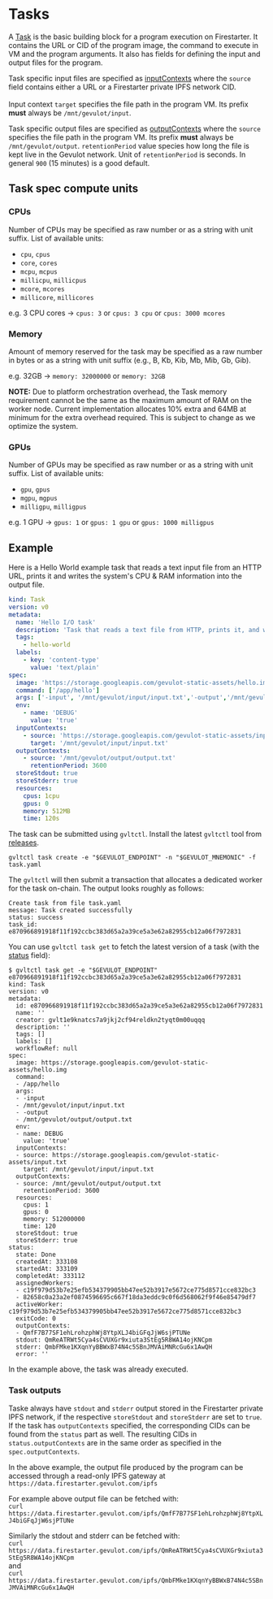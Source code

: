 # Tasks

A [Task](https://docs.rs/gevulot-rs/latest/gevulot_rs/models/struct.Task.html) is the basic building block for a program execution on Firestarter. It contains the URL or CID of the program image, the command to execute in VM and the program arguments. It also has fields for defining the input and output files for the program.

Task specific input files are specified as [inputContexts](https://docs.rs/gevulot-rs/latest/gevulot_rs/models/struct.InputContext.html) where the `source` field contains either a URL or a Firestarter private IPFS network CID.\
\
Input context `target` specifies the file path in the program VM. Its prefix **must** always be `/mnt/gevulot/input`.

Task specific output files are specified as [outputContexts](https://docs.rs/gevulot-rs/latest/gevulot_rs/models/struct.OutputContext.html) where the `source` specifies the file path in the program VM. Its prefix **must** always be `/mnt/gevulot/output`. `retentionPeriod` value species how long the file is kept live in the Gevulot network. Unit of `retentionPeriod` is seconds. In general `900` (15 minutes) is a good default.

## Task spec compute units

### CPUs

Number of CPUs may be specified as raw number or as a string with unit suffix. List of available units:

- `cpu`, `cpus`
- `core`, `cores`
- `mcpu`, `mcpus`
- `millicpu`, `millicpus`
- `mcore`, `mcores`
- `millicore`, `millicores`

e.g. 3 CPU cores -> `cpus: 3` or `cpus: 3 cpu` or `cpus: 3000 mcores`

### Memory

Amount of memory reserved for the task may be specified as a raw number in bytes or as a string with unit suffix (e.g., B, Kb, Kib, Mb, Mib, Gb, Gib).

e.g. 32GB -> `memory: 32000000` or `memory: 32GB`

**NOTE:** Due to platform orchestration overhead, the Task memory requirement cannot be the same as the maximum amount of RAM on the worker node. Current implementation allocates 10% extra and 64MB at minimum for the extra overhead required. This is subject to change as we optimize the system.

### GPUs

Number of GPUs may be specified as raw number or as a string with unit suffix. List of available units:

- `gpu`, `gpus`
- `mgpu`, `mgpus`
- `milligpu`, `milligpus`

e.g. 1 GPU -> `gpus: 1` or `gpus: 1 gpu` or `gpus: 1000 milligpus`

## Example

Here is a Hello World example task that reads a text input file from an HTTP URL, prints it and writes the system's CPU & RAM information into the output file.

```yaml
kind: Task
version: v0
metadata:
  name: 'Hello I/O task'
  description: 'Task that reads a text file from HTTP, prints it, and writes an output file.'
  tags:
    - hello-world
  labels:
    - key: 'content-type'
      value: 'text/plain'
spec:
  image: 'https://storage.googleapis.com/gevulot-static-assets/hello.img'
  command: ['/app/hello']
  args: ['-input', '/mnt/gevulot/input/input.txt','-output','/mnt/gevulot/output/output.txt']
  env:
    - name: 'DEBUG'
      value: 'true'
  inputContexts:
    - source: 'https://storage.googleapis.com/gevulot-static-assets/input.txt'
      target: '/mnt/gevulot/input/input.txt'
  outputContexts:
    - source: '/mnt/gevulot/output/output.txt'
      retentionPeriod: 3600
  storeStdout: true
  storeStderr: true
  resources:
    cpus: 1cpu
    gpus: 0
    memory: 512MB
    time: 120s

```

The task can be submitted using `gvltctl`. Install the latest `gvltctl` tool from [releases](https://github.com/gevulotnetwork/gvltctl/releases/latest).&#x20;

`gvltctl task create -e "$GEVULOT_ENDPOINT" -n "$GEVULOT_MNEMONIC" -f task.yaml`

The `gvltctl` will then submit a transaction that allocates a dedicated worker for the task on-chain. The output looks roughly as follows:

```
Create task from file task.yaml
message: Task created successfully
status: success
task_id: e870966891918f11f192ccbc383d65a2a39ce5a3e62a82955cb12a06f7972831
```

You can use `gvltctl task get` to fetch the latest version of a task (with the [status](https://docs.rs/gevulot-rs/latest/gevulot_rs/models/struct.TaskStatus.html) field):

```
$ gvltctl task get -e "$GEVULOT_ENDPOINT" e870966891918f11f192ccbc383d65a2a39ce5a3e62a82955cb12a06f7972831
kind: Task
version: v0
metadata:
  id: e870966891918f11f192ccbc383d65a2a39ce5a3e62a82955cb12a06f7972831
  name: ''
  creator: gvlt1e9knatcs7a9jkj2cf94reldkn2tyqt0m00uqqq
  description: ''
  tags: []
  labels: []
  workflowRef: null
spec:
  image: https://storage.googleapis.com/gevulot-static-assets/hello.img
  command:
  - /app/hello
  args:
  - -input
  - /mnt/gevulot/input/input.txt
  - -output
  - /mnt/gevulot/output/output.txt
  env:
  - name: DEBUG
    value: 'true'
  inputContexts:
  - source: https://storage.googleapis.com/gevulot-static-assets/input.txt
    target: /mnt/gevulot/input/input.txt
  outputContexts:
  - source: /mnt/gevulot/output/output.txt
    retentionPeriod: 3600
  resources:
    cpus: 1
    gpus: 0
    memory: 512000000
    time: 120
  storeStdout: true
  storeStderr: true
status:
  state: Done
  createdAt: 333108
  startedAt: 333109
  completedAt: 333112
  assignedWorkers:
  - c19f979d53b7e25efb534379905bb47ee52b3917e5672ce775d8571cce832bc3
  - 82658c0a23a2ef0874596695c667f18da3eddc9c0f6d568062f9f46e85479df7
  activeWorker: c19f979d53b7e25efb534379905bb47ee52b3917e5672ce775d8571cce832bc3
  exitCode: 0
  outputContexts:
  - QmfF7B77SF1ehLrohzphWj8YtpXLJ4biGFqJjW6sjPTUNe
  stdout: QmReATRWt5Cya4sCVUXGr9xiuta3StEg5R8WA14ojKNCpm
  stderr: QmbFMke1KXqnYyBBWxB74N4c5SBnJMVAiMNRcGu6x1AwQH
  error: ''

```

In the example above, the task was already executed.

### Task outputs

Taske always have `stdout` and `stderr` output stored in the Firestarter private IPFS network, if the respective `storeStdout` and `storeStderr` are set to `true`. If the task has `outputContexts` specified, the corresponding CIDs can be found from the `status` part as well. The resulting CIDs in `status.outputContexts` are in the same order as specified in the `spec.outputContexts`.

In the above example, the output file produced by the program can be accessed through a read-only IPFS gateway at `https://data.firestarter.gevulot.com/ipfs`

For example above output file can be fetched with:\
`​curl https://data.firestarter.gevulot.com/ipfs/QmfF7B77SF1ehLrohzphWj8YtpXLJ4biGFqJjW6sjPTUNe`

Similarly the stdout and stderr can be fetched with:\
`curl https://data.firestarter.gevulot.com/ipfs/QmReATRWt5Cya4sCVUXGr9xiuta3StEg5R8WA14ojKNCpm`\
and\
`curl https://data.firestarter.gevulot.com/ipfs/QmbFMke1KXqnYyBBWxB74N4c5SBnJMVAiMNRcGu6x1AwQH`





